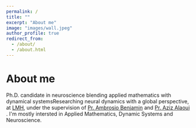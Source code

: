 ```yaml
---
permalink: /
title: ""
excerpt: "About me"
image: "images/wall.jpeg"
author_profile: true
redirect_from: 
  - /about/
  - /about.html
---
```


About me
=======
Ph.D. candidate in neuroscience blending applied mathematics with dynamical systemsResearching neural dynamics with a global perspective, at <a href="https://lmah.univ-lehavre.fr/">LMH</a>, under the supervision of <a href="https://lmah.univ-lehavre.fr/~ambrosio/"> Pr. Ambrosio Benjamin</a> and <a href="https://lmah.univ-lehavre.fr/~alaoui/">Pr. Aziz Alaoui </a>. I'm mostly intersted in Applied Mathematics, Dynamic Systems and Neuroscience.

